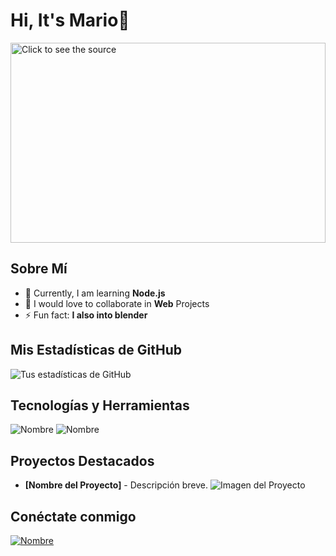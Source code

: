 

# Hi, It's Mario👋

<div style="width: 100%;">
  <a href="https://github.com/mario0909-dev">
    <img src="test.svg" style="width: 100%;height:20rem;" alt="Click to see the source">
  </a>
</div>

## Sobre Mí

- 🌱 Currently, I am learning **Node.js**
- 👯 I would love to collaborate in **Web** Projects
- ⚡ Fun fact: **I also into blender**


## Mis Estadísticas de GitHub

![Tus estadísticas de GitHub](https://github-readme-stats.vercel.app/api?username=mario0909-dev&show_icons=true)

## Tecnologías y Herramientas

[//]: # (Añade íconos o imágenes de las tecnologías y herramientas que utilizas)

![Nombre](Enlace_del_ícono) ![Nombre](Enlace_del_ícono)

## Proyectos Destacados

[//]: # (Puedes destacar algunos proyectos aquí, con imágenes o GIFs si es necesario)

- **[Nombre del Proyecto]** - Descripción breve. ![Imagen del Proyecto](url_de_la_imagen_del_proyecto)

## Conéctate conmigo

[//]: # (Enlaces a tus redes sociales o perfiles profesionales)

[![Nombre](Enlace_del_ícono)](Enlace_a_tu_perfil)
